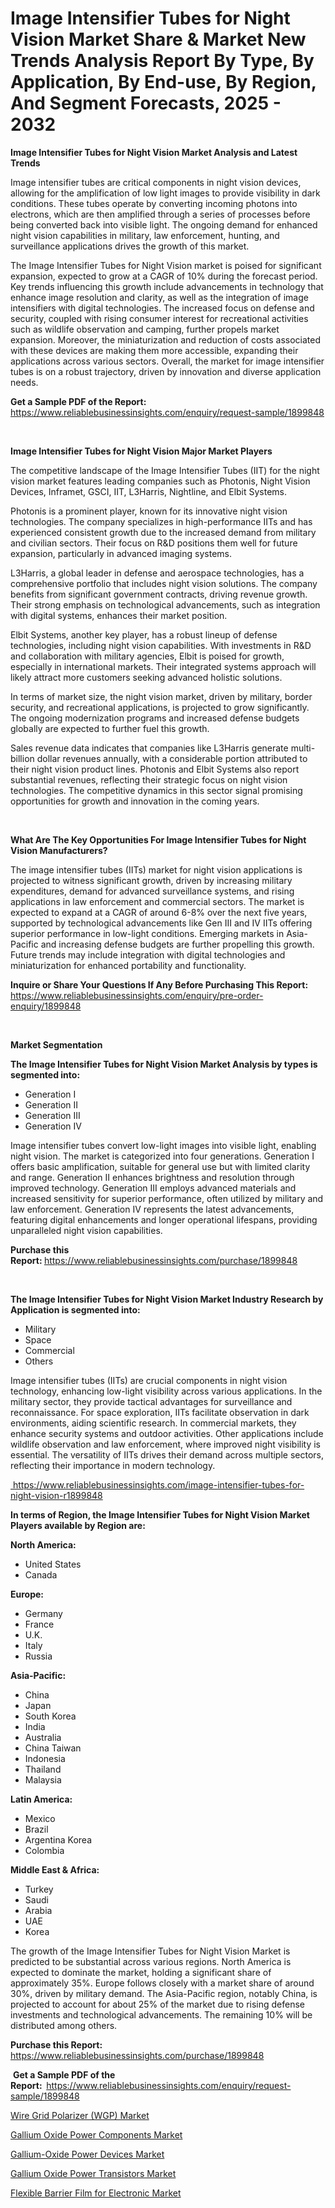 <p><h1>Image Intensifier Tubes for Night Vision Market Share & Market New Trends Analysis Report By Type, By Application, By End-use, By Region, And Segment Forecasts, 2025 - 2032</h1></p><p><strong>Image Intensifier Tubes for Night Vision Market Analysis and Latest Trends</strong></p>
<p><p>Image intensifier tubes are critical components in night vision devices, allowing for the amplification of low light images to provide visibility in dark conditions. These tubes operate by converting incoming photons into electrons, which are then amplified through a series of processes before being converted back into visible light. The ongoing demand for enhanced night vision capabilities in military, law enforcement, hunting, and surveillance applications drives the growth of this market.</p><p>The Image Intensifier Tubes for Night Vision market is poised for significant expansion, expected to grow at a CAGR of 10% during the forecast period. Key trends influencing this growth include advancements in technology that enhance image resolution and clarity, as well as the integration of image intensifiers with digital technologies. The increased focus on defense and security, coupled with rising consumer interest for recreational activities such as wildlife observation and camping, further propels market expansion. Moreover, the miniaturization and reduction of costs associated with these devices are making them more accessible, expanding their applications across various sectors. Overall, the market for image intensifier tubes is on a robust trajectory, driven by innovation and diverse application needs.</p></p>
<p><strong>Get a Sample PDF of the Report:&nbsp;</strong> <a href="https://www.reliablebusinessinsights.com/enquiry/request-sample/1899848?utm_campaign=1113&utm_medium=2&utm_source=Github&utm_content=ia&utm_term=13022025&utm_id=image-intensifier-tubes-for-night-vision">https://www.reliablebusinessinsights.com/enquiry/request-sample/1899848</a></p>
<p>&nbsp;</p>
<p><strong>Image Intensifier Tubes for Night Vision Major Market Players</strong></p>
<p><p>The competitive landscape of the Image Intensifier Tubes (IIT) for the night vision market features leading companies such as Photonis, Night Vision Devices, Inframet, GSCI, IIT, L3Harris, Nightline, and Elbit Systems. </p><p>Photonis is a prominent player, known for its innovative night vision technologies. The company specializes in high-performance IITs and has experienced consistent growth due to the increased demand from military and civilian sectors. Their focus on R&D positions them well for future expansion, particularly in advanced imaging systems.</p><p>L3Harris, a global leader in defense and aerospace technologies, has a comprehensive portfolio that includes night vision solutions. The company benefits from significant government contracts, driving revenue growth. Their strong emphasis on technological advancements, such as integration with digital systems, enhances their market position.</p><p>Elbit Systems, another key player, has a robust lineup of defense technologies, including night vision capabilities. With investments in R&D and collaboration with military agencies, Elbit is poised for growth, especially in international markets. Their integrated systems approach will likely attract more customers seeking advanced holistic solutions.</p><p>In terms of market size, the night vision market, driven by military, border security, and recreational applications, is projected to grow significantly. The ongoing modernization programs and increased defense budgets globally are expected to further fuel this growth.</p><p>Sales revenue data indicates that companies like L3Harris generate multi-billion dollar revenues annually, with a considerable portion attributed to their night vision product lines. Photonis and Elbit Systems also report substantial revenues, reflecting their strategic focus on night vision technologies. The competitive dynamics in this sector signal promising opportunities for growth and innovation in the coming years.</p></p>
<p>&nbsp;</p>
<p><strong>What Are The Key Opportunities For Image Intensifier Tubes for Night Vision Manufacturers?</strong></p>
<p><p>The image intensifier tubes (IITs) market for night vision applications is projected to witness significant growth, driven by increasing military expenditures, demand for advanced surveillance systems, and rising applications in law enforcement and commercial sectors. The market is expected to expand at a CAGR of around 6-8% over the next five years, supported by technological advancements like Gen III and IV IITs offering superior performance in low-light conditions. Emerging markets in Asia-Pacific and increasing defense budgets are further propelling this growth. Future trends may include integration with digital technologies and miniaturization for enhanced portability and functionality.</p></p>
<p><strong>Inquire or Share Your Questions If Any Before Purchasing This Report:</strong> <a href="https://www.reliablebusinessinsights.com/enquiry/pre-order-enquiry/1899848?utm_campaign=1113&utm_medium=2&utm_source=Github&utm_content=ia&utm_term=13022025&utm_id=image-intensifier-tubes-for-night-vision">https://www.reliablebusinessinsights.com/enquiry/pre-order-enquiry/1899848</a></p>
<p>&nbsp;</p>
<p><strong>Market Segmentation</strong></p>
<p><strong>The Image Intensifier Tubes for Night Vision Market Analysis by types is segmented into:</strong></p>
<p><ul><li>Generation I</li><li>Generation II</li><li>Generation III</li><li>Generation IV</li></ul></p>
<p><p>Image intensifier tubes convert low-light images into visible light, enabling night vision. The market is categorized into four generations. Generation I offers basic amplification, suitable for general use but with limited clarity and range. Generation II enhances brightness and resolution through improved technology. Generation III employs advanced materials and increased sensitivity for superior performance, often utilized by military and law enforcement. Generation IV represents the latest advancements, featuring digital enhancements and longer operational lifespans, providing unparalleled night vision capabilities.</p></p>
<p><strong>Purchase this Report:&nbsp;</strong><a href="https://www.reliablebusinessinsights.com/purchase/1899848?utm_campaign=1113&utm_medium=2&utm_source=Github&utm_content=ia&utm_term=13022025&utm_id=image-intensifier-tubes-for-night-vision">https://www.reliablebusinessinsights.com/purchase/1899848</a></p>
<p>&nbsp;</p>
<p><strong>The Image Intensifier Tubes for Night Vision Market Industry Research by Application is segmented into:</strong></p>
<p><ul><li>Military</li><li>Space</li><li>Commercial</li><li>Others</li></ul></p>
<p><p>Image intensifier tubes (IITs) are crucial components in night vision technology, enhancing low-light visibility across various applications. In the military sector, they provide tactical advantages for surveillance and reconnaissance. For space exploration, IITs facilitate observation in dark environments, aiding scientific research. In commercial markets, they enhance security systems and outdoor activities. Other applications include wildlife observation and law enforcement, where improved night visibility is essential. The versatility of IITs drives their demand across multiple sectors, reflecting their importance in modern technology.</p></p>
<p><a href="https://www.reliablebusinessinsights.com/image-intensifier-tubes-for-night-vision-r1899848?utm_campaign=1113&utm_medium=2&utm_source=Github&utm_content=ia&utm_term=13022025&utm_id=image-intensifier-tubes-for-night-vision">&nbsp;https://www.reliablebusinessinsights.com/image-intensifier-tubes-for-night-vision-r1899848</a></p>
<p><strong>In terms of Region, the Image Intensifier Tubes for Night Vision Market Players available by Region are:</strong></p>
<p>
    <p> <strong> North America: </strong>
        <ul>
            <li>United States</li>
            <li>Canada</li>
        </ul>
        </p> 
    <p> <strong> Europe: </strong>
        <ul>
            <li>Germany</li>
            <li>France</li>
            <li>U.K.</li>
            <li>Italy</li>
            <li>Russia</li>
        </ul>
        </p> 
    <p> <strong> Asia-Pacific: </strong>
        <ul>
            <li>China</li>
            <li>Japan</li>
            <li>South Korea</li>
            <li>India</li>
            <li>Australia</li>
            <li>China Taiwan</li>
            <li>Indonesia</li>
            <li>Thailand</li>
            <li>Malaysia</li>
        </ul>
        </p> 
    <p> <strong> Latin America: </strong>
        <ul>
            <li>Mexico</li>
            <li>Brazil</li>
            <li>Argentina Korea</li>
            <li>Colombia</li>
        </ul>
        </p> 
    <p> <strong> Middle East & Africa: </strong>
        <ul>
            <li>Turkey</li>
            <li>Saudi</li>
            <li>Arabia</li>
            <li>UAE</li>
            <li>Korea</li>
        </ul>
    </p>
    </p>
<p><p>The growth of the Image Intensifier Tubes for Night Vision Market is predicted to be substantial across various regions. North America is expected to dominate the market, holding a significant share of approximately 35%. Europe follows closely with a market share of around 30%, driven by military demand. The Asia-Pacific region, notably China, is projected to account for about 25% of the market due to rising defense investments and technological advancements. The remaining 10% will be distributed among others.</p></p>
<p><strong>Purchase this Report: </strong><a href="https://www.reliablebusinessinsights.com/purchase/1899848?utm_campaign=1113&utm_medium=2&utm_source=Github&utm_content=ia&utm_term=13022025&utm_id=image-intensifier-tubes-for-night-vision">https://www.reliablebusinessinsights.com/purchase/1899848</a></p>
<p>&nbsp;<strong>Get a Sample PDF of the Report:&nbsp;&nbsp;</strong><a href="https://www.reliablebusinessinsights.com/enquiry/request-sample/1899848?utm_campaign=1113&utm_medium=2&utm_source=Github&utm_content=ia&utm_term=13022025&utm_id=image-intensifier-tubes-for-night-vision">https://www.reliablebusinessinsights.com/enquiry/request-sample/1899848</a></p>
<p><strong></strong></p>
<p><p><a href="https://github.com/ziogaskangui96/Market-Research-Report-List-1/blob/main/wire-grid-polarizer-wgp-market.md?utm_campaign=1113&utm_medium=2&utm_source=Github&utm_content=ia&utm_term=13022025&utm_id=image-intensifier-tubes-for-night-vision">Wire Grid Polarizer (WGP) Market</a></p><p><a href="https://github.com/leyesamilej/Market-Research-Report-List-1/blob/main/gallium-oxide-power-components-market.md?utm_campaign=1113&utm_medium=2&utm_source=Github&utm_content=ia&utm_term=13022025&utm_id=image-intensifier-tubes-for-night-vision">Gallium Oxide Power Components Market</a></p><p><a href="https://github.com/guinoopandam/Market-Research-Report-List-1/blob/main/gallium-oxide-power-devices-market.md?utm_campaign=1113&utm_medium=2&utm_source=Github&utm_content=ia&utm_term=13022025&utm_id=image-intensifier-tubes-for-night-vision">Gallium-Oxide Power Devices Market</a></p><p><a href="https://github.com/lizonbochil23/Market-Research-Report-List-1/blob/main/gallium-oxide-power-transistors-market.md?utm_campaign=1113&utm_medium=2&utm_source=Github&utm_content=ia&utm_term=13022025&utm_id=image-intensifier-tubes-for-night-vision">Gallium Oxide Power Transistors Market</a></p><p><a href="https://github.com/carylgrinko/Market-Research-Report-List-1/blob/main/flexible-barrier-film-for-electronic-market.md?utm_campaign=1113&utm_medium=2&utm_source=Github&utm_content=ia&utm_term=13022025&utm_id=image-intensifier-tubes-for-night-vision">Flexible Barrier Film for Electronic Market</a></p></p>